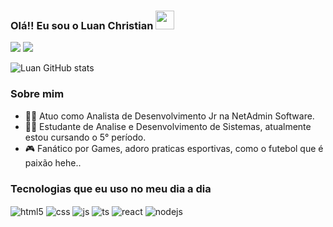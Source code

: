 
### Olá!! Eu sou o Luan Christian <img src="https://raw.githubusercontent.com/iampavangandhi/iampavangandhi/master/gifs/Hi.gif" width="30px">

 <a href="https://www.instagram.com/_luanzin01/" target="_blank"><img src="https://img.shields.io/badge/-Instagram-%23E4405F?style=for-the-badge&logo=instagram&logoColor=white" target="_blank"></a> 
  <a href="https://www.linkedin.com/in/luan-christian-5333301a2/" target="_blank"><img src="https://img.shields.io/badge/-LinkedIn-%230077B5?style=for-the-badge&logo=linkedin&logoColor=white" target="_blank"></a> 

![Luan GitHub stats](https://github-readme-stats.vercel.app/api?username=devluanchristian&show_icons=true&theme=dracula)
### Sobre mim

- 👨‍💻 Atuo como Analista de Desenvolvimento Jr na NetAdmin Software.
- 👨‍🎓 Estudante de Analise e Desenvolvimento de Sistemas, atualmente estou cursando o 5° período.
- 🎮 Fanático por Games, adoro praticas esportivas, como o futebol que é paixão hehe..

### Tecnologias que eu uso no meu dia a dia 

<div style="display: inline_block">
  <img align="center" alt="html5" src="https://img.shields.io/badge/HTML5-E34F26?style=for-the-badge&logo=html5&logoColor=white" />
  <img align="center" alt="css" src="https://img.shields.io/badge/CSS3-1572B6?style=for-the-badge&logo=css3&logoColor=white" />
  <img align="center" alt="js" src="https://img.shields.io/badge/JavaScript-F7DF1E?style=for-the-badge&logo=javascript&logoColor=black" />
  <img align="center" alt="ts" src="https://img.shields.io/badge/TypeScript-007ACC?style=for-the-badge&logo=typescript&logoColor=white" />
  <img align="center" alt="react" src="https://img.shields.io/badge/React-20232A?style=for-the-badge&logo=react&logoColor=61DAFB" />
  <img align="center" alt="nodejs" src="https://img.shields.io/badge/Node.js-43853D?style=for-the-badge&logo=node.js&logoColor=white" />
  
    
</div><br/>

